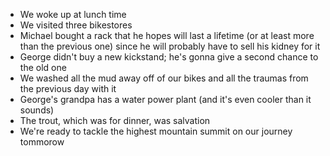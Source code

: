 - We woke up at lunch time
- We visited three bikestores
- Michael bought a rack that he hopes will last a lifetime (or at least more than the previous one) since he will probably have to sell his kidney for it
- George didn't buy a new kickstand; he's gonna give a second chance to the old one
- We washed all the mud away off of our bikes and all the traumas from the previous day with it
- George's grandpa has a water power plant (and it's even cooler than it sounds)
- The trout, which was for dinner, was salvation
- We're ready to tackle the highest mountain summit on our journey tommorow
